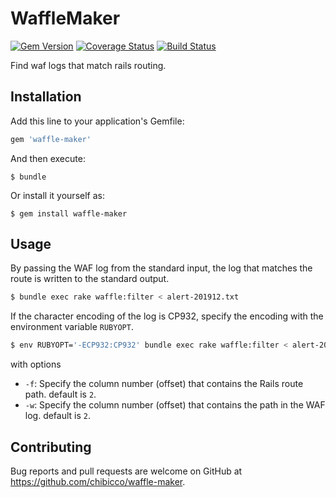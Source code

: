# WaffleMaker

[![Gem Version](https://badge.fury.io/rb/waffle-maker.svg)](http://badge.fury.io/rb/waffle-maker)
[![Coverage Status](https://img.shields.io/coveralls/chibicco/waffle-maker.svg)](https://coveralls.io/r/chibicco/waffle-maker)
[![Build Status](https://travis-ci.org/chibicco/waffle-maker.svg)](https://travis-ci.org/chibicco/waffle-maker)

Find waf logs that match rails routing.

## Installation

Add this line to your application's Gemfile:

```ruby
gem 'waffle-maker'
```

And then execute:

    $ bundle

Or install it yourself as:

    $ gem install waffle-maker

## Usage

By passing the WAF log from the standard input, the log that matches the route is written to the standard output.

```sh
$ bundle exec rake waffle:filter < alert-201912.txt
```

If the character encoding of the log is CP932, specify the encoding with the environment variable `RUBYOPT`.

```sh
$ env RUBYOPT='-ECP932:CP932' bundle exec rake waffle:filter < alert-201912.txt
```

with options
- `-f`: Specify the column number (offset) that contains the Rails route path. default is `2`.
- `-w`: Specify the column number (offset) that contains the path in the WAF log. default is `2`.

## Contributing

Bug reports and pull requests are welcome on GitHub at https://github.com/chibicco/waffle-maker.
